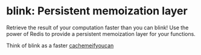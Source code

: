 blink: Persistent memoization layer
===========

Retrieve the result of your computation faster than you can blink!
Use the power of Redis to provide a persistent memoization layer for your functions.

Think of blink as a faster
[cachemeifyoucan](http://github.com/robertzk/cachemeifyoucan)
